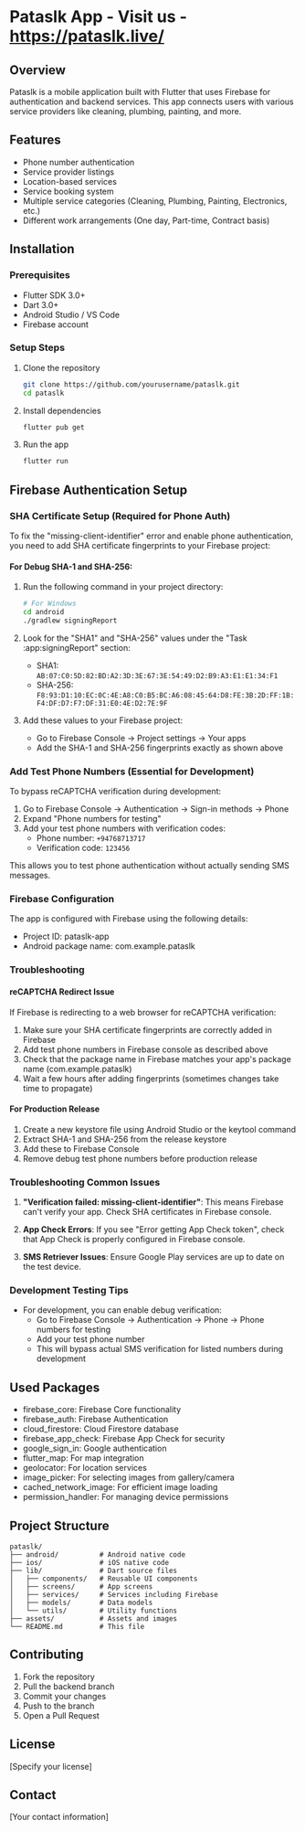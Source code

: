 # Pataslk App - Visit us -  https://pataslk.live/

## Overview
Pataslk is a mobile application built with Flutter that uses Firebase for authentication and backend services. This app connects users with various service providers like cleaning, plumbing, painting, and more.

## Features
- Phone number authentication
- Service provider listings
- Location-based services
- Service booking system
- Multiple service categories (Cleaning, Plumbing, Painting, Electronics, etc.)
- Different work arrangements (One day, Part-time, Contract basis)

## Installation

### Prerequisites
- Flutter SDK 3.0+
- Dart 3.0+
- Android Studio / VS Code
- Firebase account

### Setup Steps
1. Clone the repository
   ```bash
   git clone https://github.com/yourusername/pataslk.git
   cd pataslk
   ```

2. Install dependencies
   ```bash
   flutter pub get
   ```

3. Run the app
   ```bash
   flutter run
   ```

## Firebase Authentication Setup

### SHA Certificate Setup (Required for Phone Auth)

To fix the "missing-client-identifier" error and enable phone authentication, you need to add SHA certificate fingerprints to your Firebase project:

#### For Debug SHA-1 and SHA-256:

1. Run the following command in your project directory:

   ```bash
   # For Windows
   cd android
   ./gradlew signingReport

2. Look for the "SHA1" and "SHA-256" values under the "Task :app:signingReport" section:

   - SHA1: `AB:07:C0:5D:82:BD:A2:3D:3E:67:3E:54:49:D2:B9:A3:E1:E1:34:F1`
   - SHA-256: `F8:93:D1:10:EC:0C:4E:A8:C0:B5:BC:A6:08:45:64:D8:FE:3B:2D:FF:1B:F4:DF:D7:F7:DF:31:E0:4E:D2:7E:9F`

3. Add these values to your Firebase project:
   - Go to Firebase Console → Project settings → Your apps
   - Add the SHA-1 and SHA-256 fingerprints exactly as shown above

### Add Test Phone Numbers (Essential for Development)

To bypass reCAPTCHA verification during development:

1. Go to Firebase Console → Authentication → Sign-in methods → Phone
2. Expand "Phone numbers for testing"
3. Add your test phone numbers with verification codes:
   - Phone number: `+94768713717`
   - Verification code: `123456`

This allows you to test phone authentication without actually sending SMS messages.

### Firebase Configuration

The app is configured with Firebase using the following details:
- Project ID: pataslk-app
- Android package name: com.example.pataslk

### Troubleshooting

#### reCAPTCHA Redirect Issue
If Firebase is redirecting to a web browser for reCAPTCHA verification:

1. Make sure your SHA certificate fingerprints are correctly added in Firebase
2. Add test phone numbers in Firebase console as described above
3. Check that the package name in Firebase matches your app's package name (com.example.pataslk)
4. Wait a few hours after adding fingerprints (sometimes changes take time to propagate)

#### For Production Release

1. Create a new keystore file using Android Studio or the keytool command
2. Extract SHA-1 and SHA-256 from the release keystore
3. Add these to Firebase Console
4. Remove debug test phone numbers before production release

### Troubleshooting Common Issues

1. **"Verification failed: missing-client-identifier"**: This means Firebase can't verify your app. Check SHA certificates in Firebase console.

2. **App Check Errors**: If you see "Error getting App Check token", check that App Check is properly configured in Firebase console.

3. **SMS Retriever Issues**: Ensure Google Play services are up to date on the test device.

### Development Testing Tips

- For development, you can enable debug verification:
  - Go to Firebase Console → Authentication → Phone → Phone numbers for testing
  - Add your test phone number
  - This will bypass actual SMS verification for listed numbers during development

## Used Packages
- firebase_core: Firebase Core functionality
- firebase_auth: Firebase Authentication
- cloud_firestore: Cloud Firestore database
- firebase_app_check: Firebase App Check for security
- google_sign_in: Google authentication
- flutter_map: For map integration
- geolocator: For location services
- image_picker: For selecting images from gallery/camera
- cached_network_image: For efficient image loading
- permission_handler: For managing device permissions

## Project Structure
```
pataslk/
├── android/          # Android native code
├── ios/              # iOS native code
├── lib/              # Dart source files
│   ├── components/   # Reusable UI components
│   ├── screens/      # App screens
│   ├── services/     # Services including Firebase
│   ├── models/       # Data models
│   └── utils/        # Utility functions
├── assets/           # Assets and images
└── README.md         # This file
```

## Contributing
1. Fork the repository
2. Pull the backend branch
3. Commit your changes 
4. Push to the branch 
5. Open a Pull Request

## License
[Specify your license]

## Contact
[Your contact information]

 
